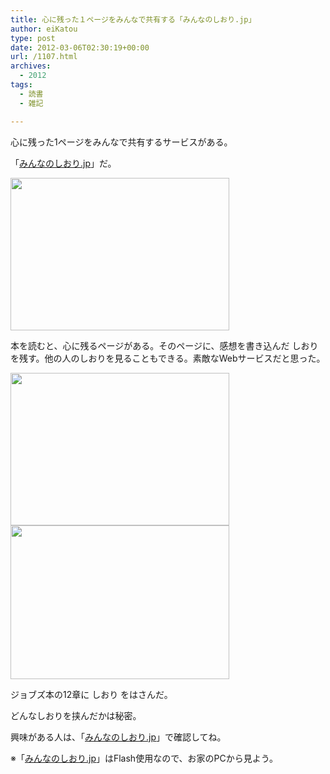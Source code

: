 ```yaml
---
title: 心に残った１ページをみんなで共有する「みんなのしおり.jp」
author: eiKatou
type: post
date: 2012-03-06T02:30:19+00:00
url: /1107.html
archives:
  - 2012
tags:
  - 読書
  - 雑記

---
```

心に残った1ページをみんなで共有するサービスがある。
  
「[みんなのしおり.jp][1]」だ。

[<img src="http://eikatou.net/blog/wp-content/blog/uploads/2012/03/20120305a.png" alt="" title="20120305a" width="350" height="244" class="alignnone size-full wp-image-1108" srcset="/blog/uploads/2012/03/20120305a.png 350w, /blog/uploads/2012/03/20120305a-300x209.png 300w" sizes="(max-width: 350px) 100vw, 350px" />][1]

<!--more-->

本を読むと、心に残るページがある。そのページに、感想を書き込んだ しおり を残す。他の人のしおりを見ることもできる。素敵なWebサービスだと思った。

<img class="alignnone size-full wp-image-1109" title="20120305b" src="http://eikatou.net/blog/wp-content/blog/uploads/2012/03/20120305b.png" alt="" width="350" height="244" srcset="/blog/uploads/2012/03/20120305b.png 350w, /blog/uploads/2012/03/20120305b-300x209.png 300w" sizes="(max-width: 350px) 100vw, 350px" />
  
<img src="http://eikatou.net/blog/wp-content/blog/uploads/2012/03/20120305c.png" alt="" title="20120305c" width="350" height="246" class="alignnone size-full wp-image-1110" srcset="/blog/uploads/2012/03/20120305c.png 350w, /blog/uploads/2012/03/20120305c-300x210.png 300w" sizes="(max-width: 350px) 100vw, 350px" />
  
ジョブズ本の12章に しおり をはさんだ。 

どんなしおりを挟んだかは秘密。
  
興味がある人は、「[みんなのしおり.jp][1]」で確認してね。

※「[みんなのしおり.jp][1]」はFlash使用なので、お家のPCから見よう。

 [1]: http://minnanoshiori.jp/
